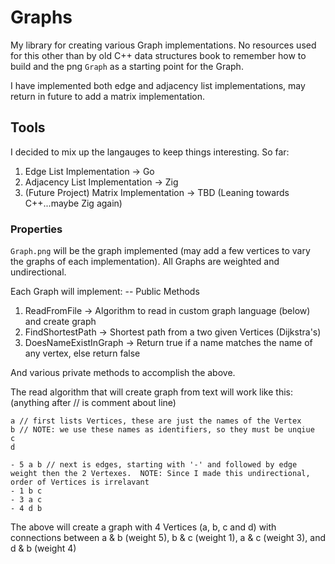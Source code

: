 # Graphs

My library for creating various Graph implementations.  No resources used for this other than by old C++ data structures book to remember how to build and the png `Graph` as a starting point for the Graph.

I have implemented both edge and adjacency list implementations, may return in future to add a matrix implementation.

## Tools

I decided to mix up the langauges to keep things interesting. So far:

1. Edge List Implementation -> Go
2. Adjacency List Implementation -> Zig 
3. (Future Project) Matrix Implementation -> TBD (Leaning towards C++...maybe Zig again)

### Properties

`Graph.png` will be the graph implemented (may add a few vertices to vary the graphs of each implementation).  All Graphs are weighted and undirectional.

Each Graph will implement:
-- Public Methods
1. ReadFromFile -> Algorithm to read in custom graph language (below) and create graph
2. FindShortestPath -> Shortest path from a two given Vertices (Dijkstra's)
3. DoesNameExistInGraph -> Return true if a name matches the name of any vertex, else return false

And various private methods to accomplish the above.

The read algorithm that will create graph from text will work like this: (anything after // is comment about line)

```
a // first lists Vertices, these are just the names of the Vertex
b // NOTE: we use these names as identifiers, so they must be unqiue
c
d

- 5 a b // next is edges, starting with '-' and followed by edge weight then the 2 Vertexes.  NOTE: Since I made this undirectional, order of Vertices is irrelavant
- 1 b c 
- 3 a c
- 4 d b
```

The above will create a graph with 4 Vertices (a, b, c and d) with connections between a & b (weight 5), b & c (weight 1), a & c (weight 3), and d & b (weight 4)